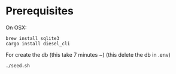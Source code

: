 # Prerequisites

On OSX:
````
brew install sqlite3
cargo install diesel_cli
````

For create the db (this take 7 minutes ~)
(this delete the db in .env)
````
./seed.sh
````
